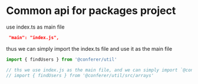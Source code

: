 # Common api for packages project

use index.ts as main file

```json
 "main": "index.js",
```

thus we can simply import the index.ts file and use it as the main file

```ts
import { findUsers } from '@conferer/util'

// ths we use index.js as the main file, and we can simply import `@conferer/api`
// import { findUsers } from '@conferer/util/src/arrays'
```
